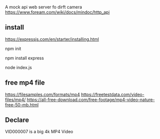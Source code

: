 A mock api web server fo dirft camera
https://www.foream.com/wiki/docs/mindoc/http_api

## install

https://expressjs.com/en/starter/installing.html

npm init

npm install express

node index.js

## free mp4 file

https://filesamples.com/formats/mp4
https://freetestdata.com/video-files/mp4/
https://all-free-download.com/free-footage/mp4-video-nature-free-50-mb.html

## Declare

VID000007 is a big 4k MP4 Video
